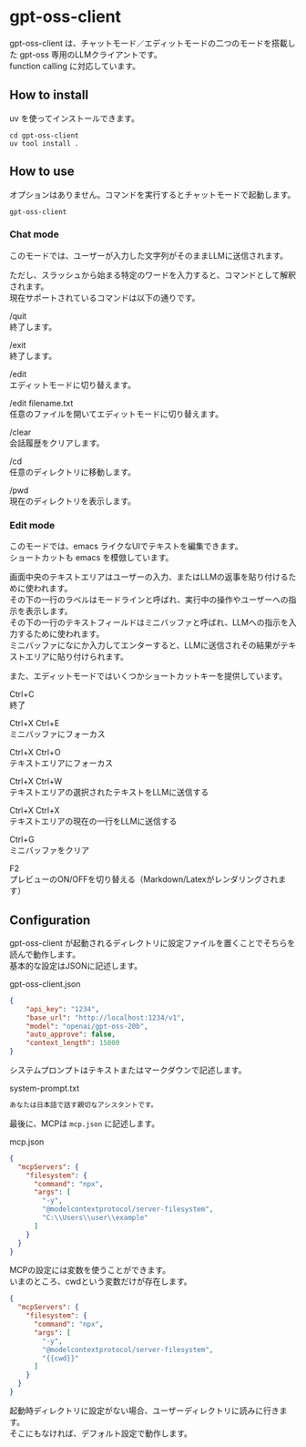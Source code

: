 # gpt-oss-client
gpt-oss-client は、チャットモード／エディットモードの二つのモードを搭載した gpt-oss 専用のLLMクライアントです。  
function calling に対応しています。

## How to install
uv を使ってインストールできます。
````
cd gpt-oss-client
uv tool install .
````

## How to use
オプションはありません。コマンドを実行するとチャットモードで起動します。
````
gpt-oss-client
````

### Chat mode
このモードでは、ユーザーが入力した文字列がそのままLLMに送信されます。

ただし、スラッシュから始まる特定のワードを入力すると、コマンドとして解釈されます。  
現在サポートされているコマンドは以下の通りです。

/quit  
終了します。

/exit  
終了します。

/edit  
エディットモードに切り替えます。

/edit filename.txt  
任意のファイルを開いてエディットモードに切り替えます。

/clear  
会話履歴をクリアします。

/cd  
任意のディレクトリに移動します。

/pwd  
現在のディレクトリを表示します。

### Edit mode
このモードでは、emacs ライクなUIでテキストを編集できます。  
ショートカットも emacs を模倣しています。

画面中央のテキストエリアはユーザーの入力、またはLLMの返事を貼り付けるために使われます。  
その下の一行のラベルはモードラインと呼ばれ、実行中の操作やユーザーへの指示を表示します。  
その下の一行のテキストフィールドはミニバッファと呼ばれ、LLMへの指示を入力するために使われます。  
ミニバッファになにか入力してエンターすると、LLMに送信されその結果がテキストエリアに貼り付けられます。

また、エディットモードではいくつかショートカットキーを提供しています。

Ctrl+C  
終了

Ctrl+X Ctrl+E  
ミニバッファにフォーカス

Ctrl+X Ctrl+O  
テキストエリアにフォーカス

Ctrl+X Ctrl+W  
テキストエリアの選択されたテキストをLLMに送信する

Ctrl+X Ctrl+X  
テキストエリアの現在の一行をLLMに送信する

Ctrl+G  
ミニバッファをクリア

F2  
プレビューのON/OFFを切り替える（Markdown/Latexがレンダリングされます）

## Configuration
gpt-oss-client が起動されるディレクトリに設定ファイルを置くことでそちらを読んで動作します。  
基本的な設定はJSONに記述します。

gpt-oss-client.json
```gpt-oss-client.json
{
    "api_key": "1234",
    "base_url": "http://localhost:1234/v1",
    "model": "openai/gpt-oss-20b",
    "auto_approve": false,
    "context_length": 15000
}
```

システムプロンプトはテキストまたはマークダウンで記述します。

system-prompt.txt
```system-prompt.txt
あなたは日本語で話す親切なアシスタントです。
```

最後に、MCPは `mcp.json` に記述します。

mcp.json
```mcp.json
{
  "mcpServers": {
    "filesystem": {
      "command": "npx",
      "args": [
        "-y",
        "@modelcontextprotocol/server-filesystem",
        "C:\\Users\\user\\example"
      ]
    }
  }
}
```

MCPの設定には変数を使うことができます。  
いまのところ、cwdという変数だけが存在します。
```mcp.json
{
  "mcpServers": {
    "filesystem": {
      "command": "npx",
      "args": [
        "-y",
        "@modelcontextprotocol/server-filesystem",
        "{{cwd}}"
      ]
    }
  }
}
```

起動時ディレクトリに設定がない場合、ユーザーディレクトリに読みに行きます。  
そこにもなければ、デフォルト設定で動作します。